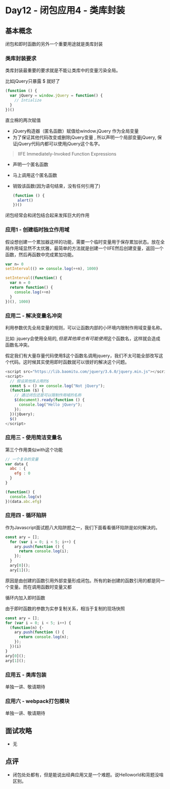 # Day12 - 闭包应用4 - 类库封装

## 基本概念

闭包和即时函数的另外一个重要用途就是类库封装

### 类库封装要求

类库封装最重要的要求就是不能让类库中的变量污染全局。

比如jQuery只暴露 $ 就好了



```js
(function () {
  var jQuery = window.jQuery = function() {
    // Intialize
  }
})()
```

直立棉的两次赋值

- jQuery构造器（匿名函数）赋值给window.jQuery 作为全局变量
- 为了保证其他代码改变或删除jQuery变量 , 所以声明一个局部变量jQuery, 保证jQuery代码内都可以使用jQuery这个名字。







> IIFE Immediately-Invoked Function Expressions

- 声明一个匿名函数

- 马上调用这个匿名函数

- 销毁该函数(因为语句结束，没有任何引用了)

  ```js
  (function () {
    alert()
  })()
  ```



闭包经常会和闭包结合起来发挥巨大的作用

### 应用1 - 创建临时独立作用域

假设想创建一个累加器这样的功能，需要一个临时变量用于保存累加状态。放在全局作用域显然不太优雅，最简单的方法就是创建一个IIFE然后创建变量，返回一个函数，然后再函数中完成累加功能。

```js
var n= 0
setInterval(() => console.log(++n), 1000)
```

```js
setInterval((function() {
  var n = 0
  return function() {
    console.log(++n)
  }
})(), 1000)
```

### 应用二 - 解决变量名冲突

利用参数优先全局变量的规则，可以让函数内部的小环境内限制作用域变量名称。

比如: jquery会使用全局的$, 但是其他库也有可能使用$这个函数名，这样就会造成函数名冲突。

假定我们有大量存量代码使用$这个函数名调用jquery，我们不太可能全部改写这个代码。这时候其实使用即时函数就可以很好的解决这个问题。

```js
<script src="https://lib.baomitu.com/jquery/3.6.0/jquery.min.js"></script>
<script>
  // 假设其他库占用的$
  const $ = () => console.log("Not jQuery");
  (function ($) {
    // 通过闭包还是可以限制作用域的名称
    $(document).ready(function () {
      console.log("Hello jQuery");
    });
  })(jQuery);
  $()
</script>

```



### 应用三 - 使用简洁变量名

第三个作用类似with这个功能

```js
// 一个复杂的变量
var data {
  abc : {
    efg : 0
  } 
}

(function() {
  console.log(v)
})(data.abc.efg)

```



### 应用四 - 循环陷阱

作为Javascript面试题八大陷阱题之一，我们下面看看循环陷阱是如何解决的。

```js
const ary = [];
  for (var i = 0; i < 5; i++) {
    ary.push(function () {
      return console.log(i);
    });
  }
  ary[0]();
  ary[1]();
```

原因是由创建的函数引用外部变量形成闭包。所有的新创建的函数引用的都是同一个变量。而在调用函数时变量又都

循环内加入即时函数 

由于即时函数的参数为实参复制关系，相当于复制的现场快照

```js
const ary = [];
for (var i = 0; i < 5; i++) {
  (function(n) {·
    ary.push(function () {
      return console.log(n);
    });
  })(i)
}
ary[0]();
ary[1]();
```



### 应用五 - 类库包装

单独一讲、敬请期待



### 应用六 - webpack打包模块

单独一讲、敬请期待





## 面试攻略

- 无



## 点评

- 闭包处处都有，但是能说出经典应用又是一个难题。说Helloworld和背题没啥区别。